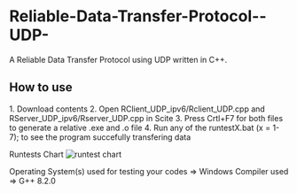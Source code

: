 # Reliable-Data-Transfer-Protocol--UDP-
A Reliable Data Transfer Protocol using UDP written in C++.


<h2>How to use</h2>
<p>
  1. Download contents
  2. Open RClient_UDP_ipv6/Rclient_UDP.cpp and RServer_UDP_ipv6/Rserver_UDP.cpp in Scite
  3. Press Crtl+F7 for both files to generate a relative .exe and .o file
  4. Run any of the runtestX.bat (x = 1-7); to see the program succefully transfering data
</p>

Runtests Chart
![runtest chart](https://cdn.discordapp.com/attachments/594721148378546198/599739317539176457/unknown.png)

Operating System(s) used for testing your codes => Windows
Compiler used => G++ 8.2.0
